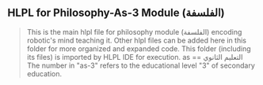 ## HLPL for Philosophy-As-3 Module (الفلسفة)
>This is the main hlpl file for philosophy module (الفلسفة) encoding robotic's mind teaching it.
>Other hlpl files can be added here in this folder for more organized and expanded code.
>This folder (including its files) is imported by HLPL IDE for execution.
>as == التعليم الثانوي
>The number in "as-3" refers to the educational level "3" of secondary education.
